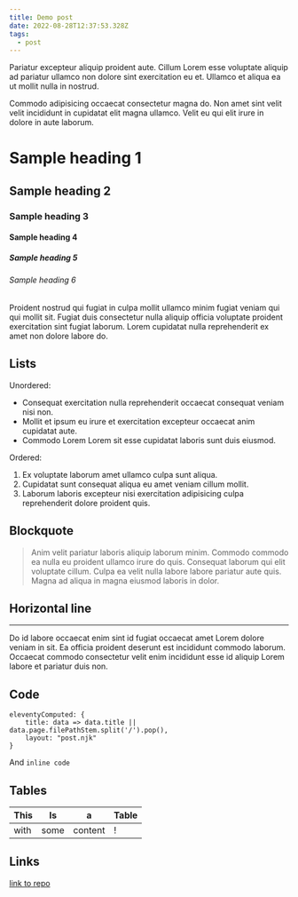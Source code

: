 ```yaml
---
title: Demo post
date: 2022-08-28T12:37:53.328Z
tags:
  - post
---
```


Pariatur excepteur aliquip proident aute. Cillum Lorem esse voluptate aliquip ad pariatur ullamco non dolore sint exercitation eu et. Ullamco et aliqua ea ut mollit nulla in nostrud.


Commodo adipisicing occaecat consectetur magna do. Non amet sint velit velit incididunt in cupidatat elit magna ullamco. Velit eu qui elit irure in dolore in aute laborum.

# Sample heading 1
## Sample heading 2
### Sample heading 3
#### Sample heading 4
##### Sample heading 5
###### Sample heading 6


Proident nostrud qui fugiat in culpa mollit ullamco minim fugiat veniam qui qui mollit sit. Fugiat duis consectetur nulla aliquip officia voluptate proident exercitation sint fugiat laborum. Lorem cupidatat nulla reprehenderit ex amet non dolore labore do.

## Lists

Unordered:
- Consequat exercitation nulla reprehenderit occaecat consequat veniam nisi non.
- Mollit et ipsum eu irure et exercitation excepteur occaecat anim cupidatat aute.
- Commodo Lorem Lorem sit esse cupidatat laboris sunt duis eiusmod.

Ordered:

1. Ex voluptate laborum amet ullamco culpa sunt aliqua.
2. Cupidatat sunt consequat aliqua eu amet veniam cillum mollit.
3. Laborum laboris excepteur nisi exercitation adipisicing culpa reprehenderit dolore proident quis.

## Blockquote

> Anim velit pariatur laboris aliquip laborum minim. Commodo commodo ea nulla eu proident ullamco irure do quis. Consequat laborum qui elit voluptate cillum. Culpa ea velit nulla labore labore pariatur aute quis. Magna ad aliqua in magna eiusmod laboris in dolor.

## Horizontal line
---

Do id labore occaecat enim sint id fugiat occaecat amet Lorem dolore veniam in sit. Ea officia proident deserunt est incididunt commodo laborum. Occaecat commodo consectetur velit enim incididunt esse id aliquip Lorem labore et pariatur duis non.

## Code

```
eleventyComputed: {
    title: data => data.title || data.page.filePathStem.split('/').pop(),
    layout: "post.njk"
}
```

And `inline code`

## Tables

| This | Is | a | Table | 
| --- | --- | --- | ---
| with | some | content | !

## Links
[link to repo](http://github.com/stopnoanime/11ty-no-style-please)

